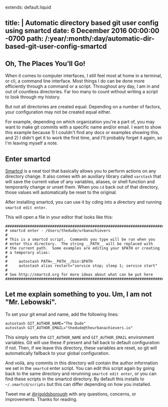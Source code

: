 extends: default.liquid

title: |
  Automatic directory based git user config using smartcd
date: 6 December 2016 00:00:00 -0700
path: /:year/:month/:day/automatic-dir-based-git-user-config-smartcd
---

## Oh, The Places You&rsquo;ll Go!

When it comes to computer interfaces, I still feel most at home in a 
terminal, or cli, a command line interface. Most things I do can be done
more efficiently through a command or a script. Throughout any day, I 
am in and out of countless directories. Far too many to count without
writing a script to look through my history.

But not all directories are created equal. Depending on a number of factors,
your configuration may not be created equal either. 

For example, depending on which organization you're a part of, you may
want to make git commits with a specific name and/or email. I want to show
this example because 1) I couldn't find any docs or examples showing this,
and 2) I didn't get it to work the first time, and I'll probably forget it
again, so I'm leaving myself a note. 

## Enter smartcd

[Smartcd](https://github.com/cxreg/smartcd) is a neat tool that basically
allows you to perform actions on any directory change. It also comes
with an auxiliary library called `varstash` that will save the current
value of any variables, aliases, or shell function and temporarily change
or unset them. When you `cd` back out of that directory, those values
will automatically be reset to the original.

After installing smartcd, you can use it by cding into a directory and
running `smartcd edit enter`.

This will open a file in your editor that looks like this:

```
########################################################################
# smartcd enter - /Users/thedude/urbanachievers
#
# This is a smartcd script.  Commands you type will be run when you
# enter this directory.  The string __PATH__ will be replaced with
# the current path.  Some examples are editing your $PATH or creating
# a temporary alias:
#
#     autostash PATH=__PATH__/bin:$PATH
#     autostash alias restart="service stop; sleep 1; service start"
#
# See http://smartcd.org for more ideas about what can be put here
########################################################################
```

## Let me explain something to you. Um, I am not "Mr. Lebowski".

To set your git email and name, add the following lines:

```
autostash GIT_AUTHOR_NAME="The Dude"
autostash GIT_AUTHOR_EMAIL="thedude@theurbanachievers.io"
```

This simply sets the `GIT_AUTHOR_NAME` and `GIT_AUTHOR_EMAIL`
environment variables. Git will use these if present and fall back to
default configuration if not. Then, if we leave this directory, these
variables are reset, so git will automatically fallback to your global
configuration.

And voilà, any commits in this directory will contain the author information
we set in the `smartcd` enter script. You can edit this script again by
going back to the same directory and rerunning `smartcd edit enter`, or you
can find these scripts in the smartcd directory. By default this installs to
`~/.smartcd/scripts` but this can differ depending on how you installed.

Tweet me at [@rjgoldsborough](https://twitter.com/rjgoldsborough) with any
questions, concerns, or improvements. Thanks for reading.
